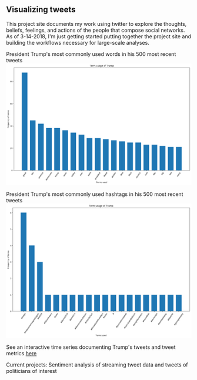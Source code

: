 ## Visualizing tweets 

This project site documents my work using twitter to explore the thoughts, beliefs, feelings, and actions of the people that compose social networks. As of 3-14-2018, I'm just getting started putting together the project site and building the workflows necessary for large-scale analyses.

President Trump's most commonly used words in his 500 most recent tweets
![Trumps most commonly used words in his 500 most recent tweets](/figures/terms.png)

President Trump's most commonly used hashtags in his 500 most recent tweets
![Trumps most commonly used hashtags in his 500 most recent tweets](/figures/hashtags.png)

See an interactive time series documenting Trump's tweets and tweet metrics 
[here](https://saverymax.github.io/Twitter-Mining/Trump_time_series)


Current projects: Sentiment analysis of streaming tweet data and tweets of politicians of interest



